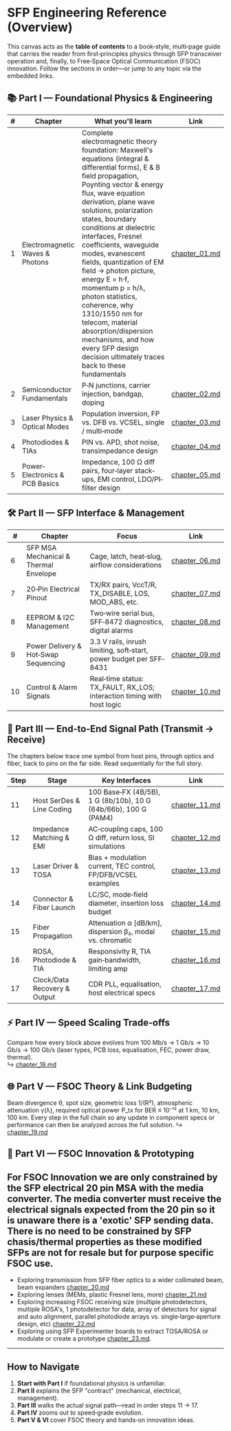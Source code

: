 # SFP Engineering Reference (Overview)

This canvas acts as the **table of contents** to a book‐style, multi‐page guide that carries the reader from first‐principles physics through SFP transceiver operation and, finally, to Free‐Space Optical Communication (FSOC) innovation. Follow the sections in order—or jump to any topic via the embedded links.

## 📚 Part I — Foundational Physics & Engineering

| # | Chapter | What you'll learn | Link |
|---|---------|------------------|------|
| 1 | Electromagnetic Waves & Photons | Complete electromagnetic theory foundation: Maxwell's equations (integral & differential forms), E & B field propagation, Poynting vector & energy flux, wave equation derivation, plane wave solutions, polarization states, boundary conditions at dielectric interfaces, Fresnel coefficients, waveguide modes, evanescent fields, quantization of EM field → photon picture, energy E = h·f, momentum p = h/λ, photon statistics, coherence, why 1310/1550 nm for telecom, material absorption/dispersion mechanisms, and how every SFP design decision ultimately traces back to these fundamentals | [chapter_01.md](chapter_01.md) |
| 2 | Semiconductor Fundamentals | P‐N junctions, carrier injection, bandgap, doping | [chapter_02.md](chapter_02.md) |
| 3 | Laser Physics & Optical Modes | Population inversion, FP vs. DFB vs. VCSEL, single / multi‐mode | [chapter_03.md](chapter_03.md) |
| 4 | Photodiodes & TIAs | PIN vs. APD, shot noise, transimpedance design | [chapter_04.md](chapter_04.md) |
| 5 | Power‐Electronics & PCB Basics | Impedance, 100 Ω diff pairs, four‐layer stack‐ups, EMI control, LDO/PI‐filter design | [chapter_05.md](chapter_05.md) |

## 🛠️ Part II — SFP Interface & Management

| # | Chapter | Focus | Link |
|---|---------|-------|------|
| 6 | SFP MSA Mechanical & Thermal Envelope | Cage, latch, heat‐slug, airflow considerations | [chapter_06.md](chapter_06.md) |
| 7 | 20‐Pin Electrical Pinout | TX/RX pairs, VccT/R, TX_DISABLE, LOS, MOD_ABS, etc. | [chapter_07.md](chapter_07.md) |
| 8 | EEPROM & I2C Management | Two‐wire serial bus, SFF‐8472 diagnostics, digital alarms | [chapter_08.md](chapter_08.md) |
| 9 | Power Delivery & Hot‐Swap Sequencing | 3.3 V rails, inrush limiting, soft‐start, power budget per SFF‐8431 | [chapter_09.md](chapter_09.md) |
| 10 | Control & Alarm Signals | Real‐time status: TX_FAULT, RX_LOS; interaction timing with host logic | [chapter_10.md](chapter_10.md) |

## 🚀 Part III — End‐to‐End Signal Path (Transmit → Receive)

The chapters below trace one symbol from host pins, through optics and fiber, back to pins on the far side. Read sequentially for the full story.

| Step | Stage | Key Interfaces | Link |
|------|-------|----------------|------|
| 11 | Host SerDes & Line Coding | 100 Base‐FX (4B/5B), 1 G (8b/10b), 10 G (64b/66b), 100 G (PAM4) | [chapter_11.md](chapter_11.md) |
| 12 | Impedance Matching & EMI | AC‐coupling caps, 100 Ω diff, return loss, SI simulations | [chapter_12.md](chapter_12.md) |
| 13 | Laser Driver & TOSA | Bias + modulation current, TEC control, FP/DFB/VCSEL examples | [chapter_13.md](chapter_13.md) |
| 14 | Connector & Fiber Launch | LC/SC, mode‐field diameter, insertion loss budget | [chapter_14.md](chapter_14.md) |
| 15 | Fiber Propagation | Attenuation α [dB/km], dispersion β₂, modal vs. chromatic | [chapter_15.md](chapter_15.md) |
| 16 | ROSA, Photodiode & TIA | Responsivity R, TIA gain‐bandwidth, limiting amp | [chapter_16.md](chapter_16.md) |
| 17 | Clock/Data Recovery & Output | CDR PLL, equalisation, host electrical specs | [chapter_17.md](chapter_17.md) |

## ⚡ Part IV — Speed Scaling Trade‐offs

Compare how every block above evolves from 100 Mb/s → 1 Gb/s → 10 Gb/s → 100 Gb/s (laser types, PCB loss, equalisation, FEC, power draw, thermal).  
↪️ [chapter_18.md](chapter_18.md)

## 🌐 Part V — FSOC Theory & Link Budgeting

Beam divergence θ, spot size, geometric loss 1/(R²), atmospheric attenuation γ(λ), required optical power P_tx for BER ≤ 10⁻¹² at 1 km, 10 km, 100 km. Every step in the full chain so any update in component specs or performance can then be analyzed across the full solution.
↪️ [chapter_19.md](chapter_19.md)

## 🧪 Part VI — FSOC Innovation & Prototyping

## For FSOC Innovation we are only constrained by the SFP electrical 20 pin MSA with the media converter. The media converter must receive the electrical signals expected from the 20 pin so it is unaware there is a 'exotic' SFP sending data. There is no need to be constrained by SFP chasis/thermal properties as these modified SFPs are not for resale but for purpose specific FSOC use.

* Exploring transmission from SFP fiber optics to a wider collimated beam, beam expanders [chapter_20.md](chapter_20.md)
* Exploring lenses (MEMs, plastic Fresnel lens, more) [chapter_21.md](chapter_21.md)
* Exploring increasing FSOC receiving size (multiple photodetectors, multiple ROSA's, 1 photodetector for data, array of detectors for signal and auto alignment, parallel photodiode arrays vs. single‐large‐aperture design, etc) [chapter_22.md](chapter_22.md)
* Exploring using SFP Experimenter boards to extract TOSA/ROSA or modulate or create a prototype [chapter_23.md](chapter_23.md).

---

## How to Navigate

1. **Start with Part I** if foundational physics is unfamiliar.
2. **Part II** explains the SFP "contract" (mechanical, electrical, management).
3. **Part III** walks the actual signal path—read in order steps 11 → 17.
4. **Part IV** zooms out to speed‐grade evolution.
5. **Part V & VI** cover FSOC theory and hands‐on innovation ideas.
